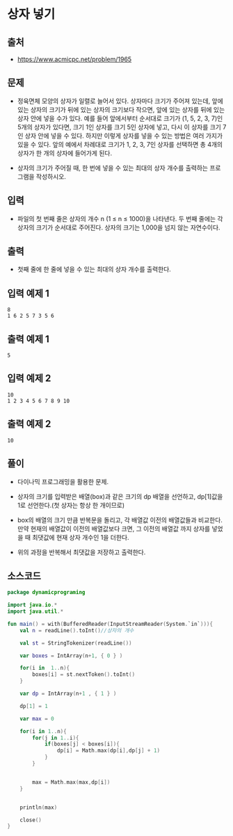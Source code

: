 # 상자 넣기

## 출처

* https://www.acmicpc.net/problem/1965

## 문제

* 정육면체 모양의 상자가 일렬로 늘어서 있다. 상자마다 크기가 주어져 있는데, 앞에 있는 상자의 크기가 뒤에 있는 상자의 크기보다 작으면, 앞에 있는 상자를 뒤에 있는 상자 안에 넣을 수가 있다. 예를 들어 앞에서부터 순서대로 크기가 (1, 5, 2, 3, 7)인 5개의 상자가 있다면, 크기 1인 상자를 크기 5인 상자에 넣고, 다시 이 상자를 크기 7인 상자 안에 넣을 수 있다. 하지만 이렇게 상자를 넣을 수 있는 방법은 여러 가지가 있을 수 있다. 앞의 예에서 차례대로 크기가 1, 2, 3, 7인 상자를 선택하면 총 4개의 상자가 한 개의 상자에 들어가게 된다.

* 상자의 크기가 주어질 때, 한 번에 넣을 수 있는 최대의 상자 개수를 출력하는 프로그램을 작성하시오.

## 입력

* 파일의 첫 번째 줄은 상자의 개수 n (1 ≤ n ≤ 1000)을 나타낸다. 두 번째 줄에는 각 상자의 크기가 순서대로 주어진다. 상자의 크기는 1,000을 넘지 않는 자연수이다.

## 출력

* 첫째 줄에 한 줄에 넣을 수 있는 최대의 상자 개수를 출력한다.

## 입력 예제 1

```
8
1 6 2 5 7 3 5 6
```

## 출력 예제 1

```
5
```


## 입력 예제 2

```
10
1 2 3 4 5 6 7 8 9 10
```

## 출력 예제 2

```
10
```

## 풀이

* 다이나믹 프로그래밍을 활용한 문제.

* 상자의 크기를 입력받은 배열(box)과 같은 크기의 dp 배열을 선언하고, dp[1]값을 1로 선언한다.(첫 상자는 항상 한 개이므로)

* box의 배열의 크기 만큼 반복문을 돌리고, 각 배열값 이전의 배열값들과 비교한다. 만약 현재의 배열값이 이전의 배열값보다 크면, 그 이전의 배열값 까지 상자를 넣었을 때 최댓값에 현재 상자 개수인 1을 더한다. 

* 위의 과정을 반복해서 최댓값을 저장하고 출력한다.

## 소스코드

```kotlin
package dynamicprograming

import java.io.*
import java.util.*

fun main() = with(BufferedReader(InputStreamReader(System.`in`))){
    val n = readLine().toInt()//상자의 개수

    val st = StringTokenizer(readLine())

    var boxes = IntArray(n+1, { 0 } )

    for(i in  1..n){
        boxes[i] = st.nextToken().toInt()
    }

    var dp = IntArray(n+1 , { 1 } )

    dp[1] = 1

    var max = 0

    for(i in 1..n){
        for(j in 1..i){
            if(boxes[j] < boxes[i]){
                dp[i] = Math.max(dp[i],dp[j] + 1)
            }
        }


        max = Math.max(max,dp[i])
    }


    println(max)

    close()
}
```
